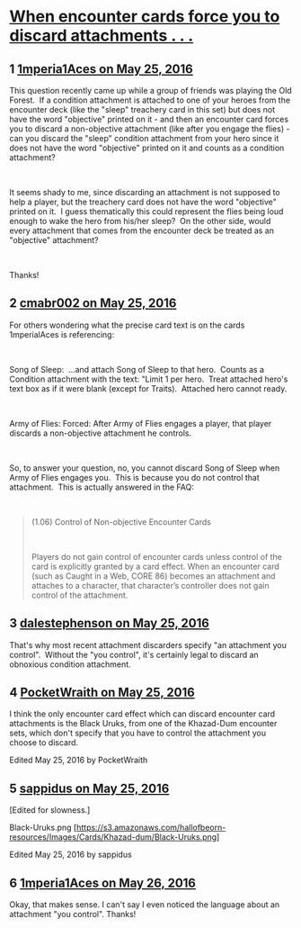 # [When encounter cards force you to discard attachments . . .](https://community.fantasyflightgames.com/topic/220897-when-encounter-cards-force-you-to-discard-attachments/)

## 1 [1mperia1Aces on May 25, 2016](https://community.fantasyflightgames.com/topic/220897-when-encounter-cards-force-you-to-discard-attachments/?do=findComment&comment=2234465)

This question recently came up while a group of friends was playing the Old Forest.  If a condition attachment is attached to one of your heroes from the encounter deck (like the "sleep" treachery card in this set) but does not have the word "objective" printed on it - and then an encounter card forces you to discard a non-objective attachment (like after you engage the flies) - can you discard the "sleep" condition attachment from your hero since it does not have the word "objective" printed on it and counts as a condition attachment?

 

It seems shady to me, since discarding an attachment is not supposed to help a player, but the treachery card does not have the word "objective" printed on it.  I guess thematically this could represent the flies being loud enough to wake the hero from his/her sleep?  On the other side, would every attachment that comes from the encounter deck be treated as an "objective" attachment?

 

Thanks!

## 2 [cmabr002 on May 25, 2016](https://community.fantasyflightgames.com/topic/220897-when-encounter-cards-force-you-to-discard-attachments/?do=findComment&comment=2234535)

For others wondering what the precise card text is on the cards 1mperialAces is referencing:

 

Song of Sleep:  ...and attach Song of Sleep to that hero.  Counts as a Condition attachment with the text: "Limit 1 per hero.  Treat attached hero's text box as if it were blank (except for Traits).  Attached hero cannot ready.

 

Army of Flies: Forced: After Army of Flies engages a player, that player discards a non-objective attachment he controls.

 

So, to answer your question, no, you cannot discard Song of Sleep when Army of Flies engages you.  This is because you do not control that attachment.  This is actually answered in the FAQ:

 

> (1.06) Control of Non-objective Encounter Cards
> 
>  
> 
> Players do not gain control of encounter cards unless control of the card is explicitly granted by a card effect. When an encounter card (such as Caught in a Web, CORE 86) becomes an attachment and attaches to a character, that character’s controller does not gain control of the attachment.

## 3 [dalestephenson on May 25, 2016](https://community.fantasyflightgames.com/topic/220897-when-encounter-cards-force-you-to-discard-attachments/?do=findComment&comment=2234536)

That's why most recent attachment discarders specify "an attachment you control".  Without the "you control", it's certainly legal to discard an obnoxious condition attachment.

## 4 [PocketWraith on May 25, 2016](https://community.fantasyflightgames.com/topic/220897-when-encounter-cards-force-you-to-discard-attachments/?do=findComment&comment=2234545)

I think the only encounter card effect which can discard encounter card attachments is the Black Uruks, from one of the Khazad-Dum encounter sets, which don't specify that you have to control the attachment you choose to discard.

Edited May 25, 2016 by PocketWraith

## 5 [sappidus on May 25, 2016](https://community.fantasyflightgames.com/topic/220897-when-encounter-cards-force-you-to-discard-attachments/?do=findComment&comment=2234550)

[Edited for slowness.]

Black-Uruks.png [https://s3.amazonaws.com/hallofbeorn-resources/Images/Cards/Khazad-dum/Black-Uruks.png]

Edited May 25, 2016 by sappidus

## 6 [1mperia1Aces on May 26, 2016](https://community.fantasyflightgames.com/topic/220897-when-encounter-cards-force-you-to-discard-attachments/?do=findComment&comment=2235640)

Okay, that makes sense. I can't say I even noticed the language about an attachment "you control". Thanks!

